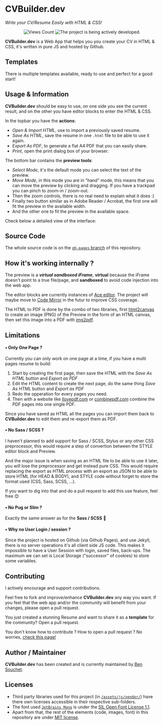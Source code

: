 # CVBuilder.dev
_Write your CV/Resume Easily with HTML & CSS!_

<p align="center">
  <img src="https://visitor-badge.glitch.me/badge?page_id=BenSouchet.cvbuilder&left_text=Views" alt="Views Count" />
  <img src="https://www.repostatus.org/badges/latest/active.svg" alt="The project is being actively developed." />
</p>

**CVBuilder.dev** is a Web App that helps you you create your CV in HTML & CSS, it's written in pure JS and hosted by Github.

## Templates
There is multiple templates available, ready to use and perfect for a good start!

## Usage & Information
**CVBuilder.dev** should be easy to use, on one side you see the current result, and on the other you have editor blocks to enter the HTML & CSS.

In the topbar you have the **actions**:
- _Open & Import HTML_, use to import a previously saved resume.
- _Save As HTML_, save the resume in one `.html` file to be able to use it again.
- _Export As PDF_, to generate a flat A4 PDF that you can easily share.
- _Print_, open the print dialog box of your browser.

The bottom bar contains the **preview tools**:
- _Select Mode_, it's the default mode you can select the text of the preview.
- _Move Mode_, in this mode you are in "hand" mode, this means that you can move the preview by clicking and dragging. If you have a trackpad you can pinch to zoom-in / zoom-out.
- Then the zoom controls, there is no real need to explain what it does :)
- Finally two button similar as in Adobe Reader / Acrobat, the first one will fit the preview in the available width.
- And the other one to fit the preview in the available space.

Check below a detailed view of the interface:

## Source Code
The whole source code is on the [`gh-pages` branch](https://github.com/BenSouchet/cvbuilder.dev/tree/gh-pages) of this repository.

## How it's working internally ?
The preview is a ***virtual sandboxed iFrame***, **virtual** because the iFrame doesn't point to a true file/page, and **sandboxed** to avoid code injection into the web app.

The editor blocks are currently instances of [Ace editor](https://github.com/ajaxorg/ace). The project will maybe move to [Code Mirror](https://github.com/codemirror/codemirror.next/) in the futur to improve CSS coverage.

The HTML to PDF is done by the combo of two libraries, first [html2canvas](https://github.com/niklasvh/html2canvas) to create an image (PNG) of the Preview in the form of an HTML canvas, then set this image into a PDF with [img2pdf](https://github.com/BenSouchet/img2pdf).

## Limitations
#### • Only One Page ?
Currently you can only work on one page at a time, if you have a multi pages resume to build:
1. Start by creating the first page, then save the HTML with the _Save As HTML_ button and _Export as PDF_
2. Edit the HTML content to create the next page, do the same thing _Save As HTML_ button and _Export as PDF_
3. Redo the opperation for every pages you need.
4. Then with a website like [ilovepdf.com](https://www.ilovepdf.com/merge_pdf) or [combinepdf.com](https://combinepdf.com/) combine the PDF pages into one single PDF.

Since you have saved as HTML all the pages you can import them back to **CVBuilder.dev** to edit them and re-export them as PDF.

#### • No Sass / SCSS ?
I haven't planned to add support for Sass / SCSS, Stylus or any other CSS preprocessor, this would require a step of convertion between the STYLE editor block and Preview.

And the major issue is when saving as an HTML file to be able to use it later, you will lose the preprocessor and get instead pure CSS. This would require replacing the export as HTML process with an export as JSON to be able to store HTML (for HEAD & BODY), and STYLE code without forget to store the format used (CSS, Sass, SCSS, ...).

If you want to dig into that and do a pull request to add this use feature, feel free 😊

#### • No Pug or Slim ?
Exactly the same answer as for the **Sass / SCSS** 🙂

#### • Why no User Login / session ?
Since the project is hosted on Github (via Github Pages), and use Jekyll, there is no server operations it's all client side JS code. This makes it impossible to have a User Session with login, saved files, back-ups. The maximum we can set is Local Storage ("successor" of cookies) to store some variables.

## Contributing
I actively encourage and support contributions.

Feel free to fork and improve/enhance **CVBuilder.dev** any way you want. If you feel that the web app and/or the community will benefit from your changes, please open a pull request.

You just created a stunning Resume and want to share it as a **template** for the community? Open a pull request.

You don't know how to contribute ? How to open a pull request ? No worries, [check this page!](https://github.com/BenSouchet/cvbuilder.dev/blob/main/CONTRIBUTING.md)

## Author / Maintainer
**CVBuilder.dev** has been created and is currently maintained by [Ben Souchet](https://github.com/BenSouchet).

## Licenses
- Third party libraries used for this project (in [`/assets/js/vendor/`](https://github.com/BenSouchet/cvbuilder.dev/tree/gh-pages/assets/js/vendor)) have there own licenses accessible in their respective sub-folders.
- The font used [`JetBrains Mono`](https://www.jetbrains.com/lp/mono/) is under the [SIL Open Font License 1.1](https://github.com/JetBrains/JetBrainsMono/blob/master/OFL.txt).
- Apart from that, the rest of the elements (code, images, font) in this repository are under [MIT license](https://github.com/BenSouchet/cvbuilder.dev/blob/main/LICENSE).
